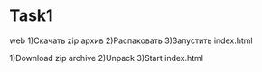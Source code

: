 # Task1
web
1)Скачать zip архив
2)Распаковать
3)Запустить index.html

1)Download zip archive
2)Unpack
3)Start index.html
